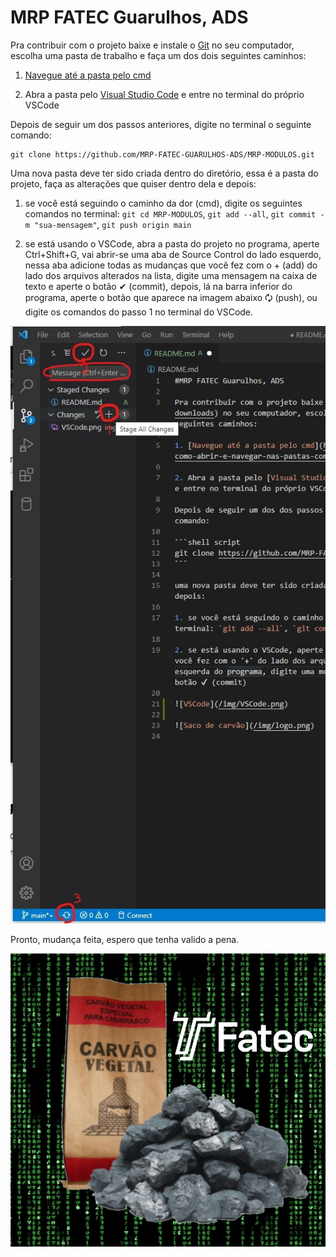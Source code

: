# MRP FATEC Guarulhos, ADS

Pra contribuir com o projeto baixe e instale o [Git](https://git-scm.com/downloads) no seu computador, escolha uma pasta de trabalho e faça um dos dois seguintes caminhos:

1. [Navegue até a pasta pelo cmd](https://publiquesites.com/como-abrir-e-navegar-nas-pastas-com-prompt-de-comando-do-windows-8)

2. Abra a pasta pelo [Visual Studio Code](https://code.visualstudio.com/Download) e entre no terminal do próprio VSCode

Depois de seguir um dos passos anteriores, digite no terminal o seguinte comando:

```shell script
git clone https://github.com/MRP-FATEC-GUARULHOS-ADS/MRP-MODULOS.git
```

Uma nova pasta deve ter sido criada dentro do diretório, essa é a pasta do projeto, faça as alterações que quiser dentro dela e depois:

1. se você está seguindo o caminho da dor (cmd), digite os seguintes comandos no terminal: `git cd MRP-MODULOS`, `git add --all`, `git commit -m "sua-mensagem"`, `git push origin main`

2. se está usando o VSCode, abra a pasta do projeto no programa, aperte Ctrl+Shift+G, vai abrir-se uma aba de Source Control do lado esquerdo, nessa aba adicione todas as mudanças que você fez com o + (add) do lado dos arquivos alterados na lista, digite uma mensagem na caixa de texto e aperte o botão ✔ (commit), depois, lá na barra inferior do programa, aperte o botão que aparece na imagem abaixo 🗘 (push), ou digite os comandos do passo 1 no terminal do VSCode.

![VSCode](/img/VSCode.jpg)

Pronto, mudança feita, espero que tenha valido a pena.

![Saco de carvão](/img/logo.png)

